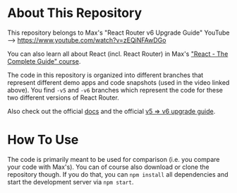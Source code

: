 # About This Repository

This repository belongs to Max's "React Router v6 Upgrade Guide" YouTube --> https://www.youtube.com/watch?v=zEQiNFAwDGo

You can also learn all about React (incl. React Router) in Max's ["React - The Complete Guide" course](https://acad.link/reactjs).

The code in this repository is organized into different branches that represent different demo apps and code snapshots (used in the video linked above). You find `-v5` and `-v6` branches which represent the code for these two different versions of React Router.

Also check out the official [docs](https://reactrouter.com/) and the official [v5 => v6 upgrade guide](https://reactrouter.com/docs/en/v6/upgrading/v5).

# How To Use

The code is primarily meant to be used for comparison (i.e. you compare your code with Max's). You can of course also download or clone the repository though. If you do that, you can `npm install` all dependencies and start the development server via `npm start`.
